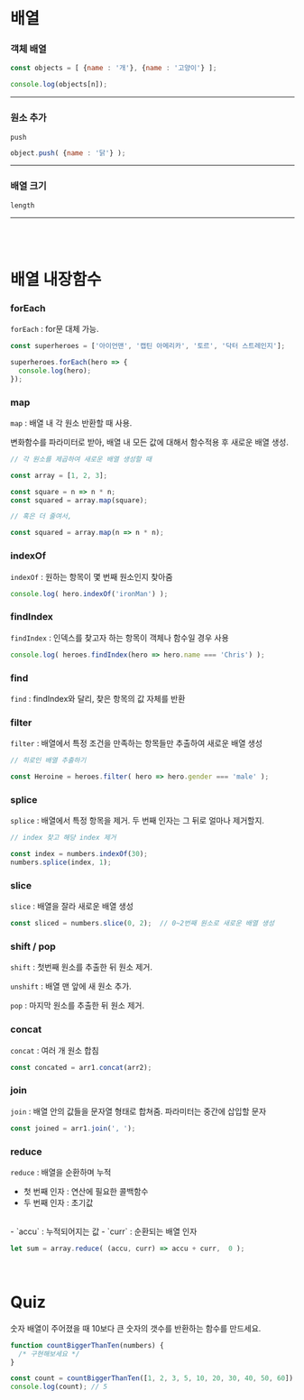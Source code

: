 # 배열

### 객체 배열
```javascript
const objects = [ {name : '개'}, {name : '고양이'} ];

console.log(objects[n]);
```

---

### 원소 추가

`push`

```javascript
object.push( {name : '닭'} );
```

---

### 배열 크기

`length`

---
<br/><br/>

# 배열 내장함수

### forEach

`forEach` : for문 대체 가능. 

```javascript
const superheroes = ['아이언맨', '캡틴 아메리카', '토르', '닥터 스트레인지'];

superheroes.forEach(hero => {
  console.log(hero);
});
```

### map

`map` : 배열 내 각 원소 반환할 때 사용.

변화함수를 파라미터로 받아, 배열 내 모든 값에 대해서 함수적용 후 새로운 배열 생성.

```javascript
// 각 원소를 제곱하여 새로운 배열 생성할 때

const array = [1, 2, 3];

const square = n => n * n;
const squared = array.map(square);

// 혹은 더 줄여서,

const squared = array.map(n => n * n);
```

### indexOf
`indexOf` : 원하는 항목이 몇 번째 원소인지 찾아줌

```javascript
console.log( hero.indexOf('ironMan') );
```

### findIndex
`findIndex` : 인덱스를 찾고자 하는 항목이 객체나 함수일 경우 사용

```javascript
console.log( heroes.findIndex(hero => hero.name === 'Chris') );
```

### find
`find` : findIndex와 달리, 찾은 항목의 값 자체를 반환

### filter
`filter` : 배열에서 특정 조건을 만족하는 항목들만 추출하여 새로운 배열 생성

```javascript
// 히로인 배열 추출하기

const Heroine = heroes.filter( hero => hero.gender === 'male' );
```

### splice
`splice` : 배열에서 특정 항목을 제거. 두 번째 인자는 그 뒤로 얼마나 제거할지.

```javascript
// index 찾고 해당 index 제거

const index = numbers.indexOf(30);
numbers.splice(index, 1);
```

### slice
`slice` : 배열을 잘라 새로운 배열 생성

```javascript
const sliced = numbers.slice(0, 2);  // 0~2번째 원소로 새로운 배열 생성
```

### shift / pop
`shift` : 첫번째 원소를 추출한 뒤 원소 제거.

`unshift` : 배열 맨 앞에 새 원소 추가.
<br/>

`pop` : 마지막 원소를 추출한 뒤 원소 제거.


### concat
`concat` : 여러 개 원소 합침

```javascript
const concated = arr1.concat(arr2);
```

### join
`join` : 배열 안의 값들을 문자열 형태로 합쳐줌. 파라미터는 중간에 삽입할 문자

```javascript
const joined = arr1.join(', ');
```

### reduce
`reduce` : 배열을 순환하며 누적

- 첫 번째 인자 : 연산에 필요한 콜백함수
- 두 번째 인자 : 초기값
<br/>
- `accu` : 누적되어지는 값
- `curr` : 순환되는 배열 인자

```javascript
let sum = array.reduce( (accu, curr) => accu + curr,  0 );
```


<br/>

# Quiz

숫자 배열이 주어졌을 때 10보다 큰 숫자의 갯수를 반환하는 함수를 만드세요.

```javascript
function countBiggerThanTen(numbers) {
  /* 구현해보세요 */
}

const count = countBiggerThanTen([1, 2, 3, 5, 10, 20, 30, 40, 50, 60]);
console.log(count); // 5
```



















